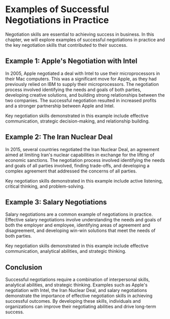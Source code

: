 Examples of Successful Negotiations in Practice
=======================================================================================

Negotiation skills are essential to achieving success in business. In this chapter, we will explore examples of successful negotiations in practice and the key negotiation skills that contributed to their success.

Example 1: Apple's Negotiation with Intel
-----------------------------------------

In 2005, Apple negotiated a deal with Intel to use their microprocessors in their Mac computers. This was a significant move for Apple, as they had previously relied on IBM to supply their microprocessors. The negotiation process involved identifying the needs and goals of both parties, developing creative solutions, and building strong relationships between the two companies. The successful negotiation resulted in increased profits and a stronger partnership between Apple and Intel.

Key negotiation skills demonstrated in this example include effective communication, strategic decision-making, and relationship building.

Example 2: The Iran Nuclear Deal
--------------------------------

In 2015, several countries negotiated the Iran Nuclear Deal, an agreement aimed at limiting Iran's nuclear capabilities in exchange for the lifting of economic sanctions. The negotiation process involved identifying the needs and goals of all parties involved, finding trade-offs, and developing a complex agreement that addressed the concerns of all parties.

Key negotiation skills demonstrated in this example include active listening, critical thinking, and problem-solving.

Example 3: Salary Negotiations
------------------------------

Salary negotiations are a common example of negotiations in practice. Effective salary negotiations involve understanding the needs and goals of both the employer and employee, identifying areas of agreement and disagreement, and developing win-win solutions that meet the needs of both parties.

Key negotiation skills demonstrated in this example include effective communication, analytical abilities, and strategic thinking.

Conclusion
----------

Successful negotiations require a combination of interpersonal skills, analytical abilities, and strategic thinking. Examples such as Apple's negotiation with Intel, the Iran Nuclear Deal, and salary negotiations demonstrate the importance of effective negotiation skills in achieving successful outcomes. By developing these skills, individuals and organizations can improve their negotiating abilities and drive long-term success.
